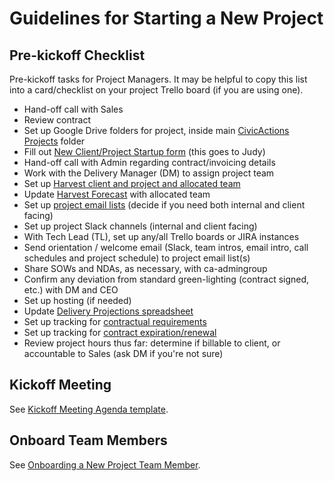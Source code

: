 # Guidelines for Starting a New Project

## Pre-kickoff Checklist

Pre-kickoff tasks for Project Managers. It may be helpful to copy this list into a card/checklist on your project Trello board (if you are using one).

* Hand-off call with Sales
* Review contract
* Set up Google Drive folders for project, inside main [CivicActions Projects](https://drive.google.com/drive/u/0/folders/0B8h3s4uUHTrZdWJMWlRwTURtN2s) folder
* Fill out [New Client/Project Startup form](https://docs.google.com/a/civicactions.com/forms/d/1UoLOeP0NgsNNDHfRbo50zE2onRuWQ4K-hHB2Q-RFcF8/viewform) (this goes to Judy)
* Hand-off call with Admin regarding contract/invoicing details
* Work with the Delivery Manager (DM) to assign project team
* Set up [Harvest client and project and allocated team](https://civicactions.harvestapp.com/projects?filter=active)
* Update [Harvest Forecast](https://forecastapp.com/615047/schedule/projects) with allocated team
* Set up [project email lists](listserv-setup.md) (decide if you need both internal and client facing)
* Set up project Slack channels (internal and client facing)
* With Tech Lead (TL), set up any/all Trello boards or JIRA instances
* Send orientation / welcome email (Slack, team intros, email intro, call schedules and project schedule) to project email list(s)
* Share SOWs and NDAs, as necessary, with ca-admingroup
* Confirm any deviation from standard green-lighting (contract signed, etc.) with DM and CEO
* Set up hosting (if needed)
* Update [Delivery Projections spreadsheet](https://docs.google.com/spreadsheets/d/1kTZ2isvcaRNfFeipxU6fSx3xqM7a1p3JCzqczIFcklk/edit#gid=0)
* Set up tracking for [contractual requirements](contractual-requirements.md)
* Set up tracking for [contract expiration/renewal](contract-expiration-tracking.md)
* Review project hours thus far: determine if billable to client, or accountable to Sales (ask DM if you're not sure)

## Kickoff Meeting

See [Kickoff Meeting Agenda template](https://docs.google.com/document/d/1pmOruj_1PeSfmJtxzvjDy7KxTTJi0VS8D62WUrWjeSM/edit).

## Onboard Team Members

See [Onboarding a New Project Team Member](onbaording-new-project-team-member.md).
